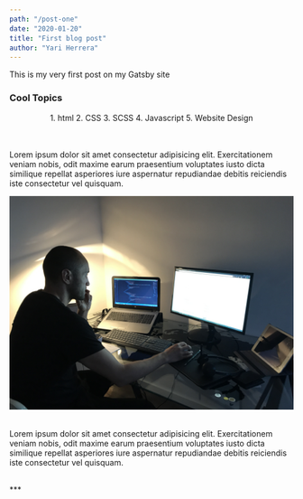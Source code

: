 ```yaml
---
path: "/post-one"
date: "2020-01-20"
title: "First blog post"
author: "Yari Herrera"
---
```

<p class="center-text margin-bottom-small margin-top-small">
This is my very first post on my Gatsby site
</p>

<h3 class="center-text margin-bottom-small margin-top-small">
  Cool Topics
</h3>

<center class="margin-bottom-small">
1. html
2. CSS
3. SCSS
4. Javascript
5. Website Design
</center>
<br>
<br>

<p class="paragraph">
Lorem ipsum dolor sit amet consectetur adipisicing elit. Exercitationem veniam nobis, odit maxime earum praesentium voluptates iusto dicta similique repellat asperiores iure aspernatur repudiandae debitis reiciendis iste consectetur vel quisquam.
</p>


![Image](./9.jpeg)
<br>
<br>

<p class="paragraph">
Lorem ipsum dolor sit amet consectetur adipisicing elit. Exercitationem veniam nobis, odit maxime earum praesentium voluptates iusto dicta similique repellat asperiores iure aspernatur repudiandae debitis reiciendis iste consectetur vel quisquam.
</p>

<br>
***
